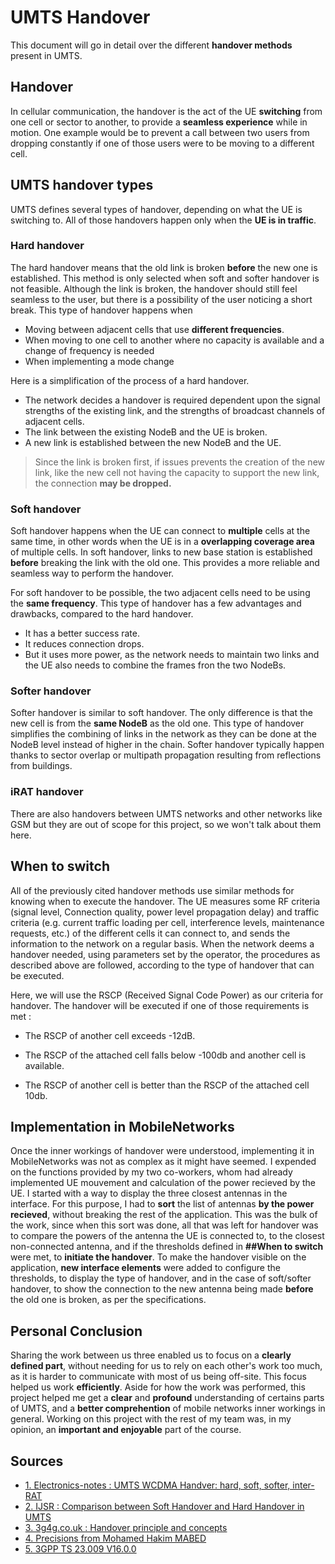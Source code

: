 # UMTS Handover

This document will go in detail over the different **handover methods** present in UMTS. 
## Handover
In cellular communication, the handover is the act of the UE **switching** from one cell or sector to another, to provide a **seamless experience** while in motion. One example would be to prevent a call between two users from dropping constantly if one of those users were to be moving to a different cell.
## UMTS handover types
UMTS defines several types of handover, depending on what the UE is switching to. All of those handovers happen only when the **UE is in traffic**. 

### Hard handover
The hard handover means that the old link is broken **before** the new one is established. This method is only selected when soft and softer handover is not feasible. Although the link is broken, the handover should still feel seamless to the user, but there is a possibility of the user noticing a short break.
This type of handover happens when 
+ Moving between adjacent cells that use **different frequencies**.
+ When moving to one cell to another where no capacity is available and a change of frequency is needed
+ When implementing a mode change

Here is a simplification of the process of a hard handover. 
+ The network decides a handover is required dependent upon the signal strengths of the existing link, and the strengths of broadcast channels of adjacent cells.
+  The link between the existing NodeB and the UE is broken.
+  A new link is established between the new NodeB and the UE.

> Since the link is broken first, if issues prevents the creation of the
> new link, like the new cell not having the capacity to support the new
> link, the connection **may be dropped.**

### Soft handover
Soft handover happens when the UE can connect to **multiple** cells at the same time, 
in other words when the UE is in a **overlapping coverage area** of multiple cells. In soft handover, links to new base station is established **before** breaking the link with the old one. This provides a more reliable and seamless way to perform the handover.

For soft handover to be possible, the two adjacent cells need to be using the **same frequency**. This type of handover has a few advantages and drawbacks, compared to the hard handover.
+ It has a better success rate.
+ It reduces connection drops.
+ But it uses more power, as the network needs to maintain two links and the UE also needs to combine the frames fron the two NodeBs.

### Softer handover
Softer handover is similar to soft handover. The only difference is that the new cell is from the **same NodeB** as the old one. This type of handover simplifies the combining of links in the network as they can be done at the NodeB level instead of higher in the chain.
Softer handover typically happen thanks to sector overlap or multipath propagation resulting from reflections from buildings.

### iRAT handover
There are also handovers between UMTS networks and other networks like GSM but they are out of scope for this project, so we won't talk about them here. 

## When to switch
All of the previously cited handover methods use similar methods for knowing when to execute the handover. The UE measures some RF criteria (signal level, Connection quality, power level propagation delay) and traffic criteria (e.g. current traffic loading per cell, interference levels, maintenance requests, etc.) of the different cells it can connect to, and sends the information to the network on a regular basis. When the network deems a handover needed, using parameters set by the operator, the procedures as described above are followed, according to the type of handover that can be executed. 

Here, we will use the RSCP (Received Signal Code Power) as our criteria for handover. The handover will be executed if one of those requirements is met :
+ The RSCP of another cell exceeds -12dB.

+ The RSCP of the attached cell falls below -100db and another cell is available.

+ The RSCP of another cell is better than the RSCP of the attached cell 10db.

## Implementation in MobileNetworks

Once the inner workings of handover were understood, implementing it in MobileNetworks was not as complex as it might have seemed. I expended on the functions provided by my two co-workers, whom had already implemented UE mouvement and calculation of the power recieved by the UE.
I started with a way to display the three closest antennas in the interface. For this purpose, I had to **sort** the list of antennas **by the power recieved**, without breaking the rest of the application. This was the bulk of the work, since when this sort was done, all that was left for handover was to compare the powers of the antenna the UE is connected to, to the closest non-connected antenna, and if the thresholds defined in **##When to switch** were met, to **initiate the handover**.
To make the handover visible on the application, **new interface elements** were added to configure the thresholds, to display the type of handover, and in the case of soft/softer handover, to show the connection to the new antenna being made **before** the old one is broken, as per the specifications.

## Personal Conclusion

Sharing the work between us three enabled us to focus on a **clearly defined part**, without needing for us to rely on each other's work too much, as it is harder to communicate with most of us being off-site. This focus helped us work **efficiently**.
Aside for how the work was performed, this project helped me get a **clear** and **profound** understanding of certains parts of UMTS, and a **better comprehention** of mobile networks inner workings in general. Working on this project with the rest of my team was, in my opinion, an **important and enjoyable** part of the course.  

## Sources
- [1. Electronics-notes : UMTS WCDMA Handver: hard, soft, softer, inter-RAT](https://www.electronics-notes.com/articles/connectivity/3g-umts/handover-handoff-hard-soft-softer.php)
- [2. IJSR : Comparison between Soft Handover and Hard Handover in UMTS](https://www.ijsr.net/archive/v4i5/SUB154505.pdf)
- [3. 3g4g.co.uk : Handover principle and concepts](https://www.3g4g.co.uk/Tutorial/ZG/zg_handover.html)
- [4. Precisions from Mohamed Hakim MABED](https://moodle.utbm.fr/mod/forum/discuss.php?d=10830)
- [5. 3GPP TS 23.009 V16.0.0](https://portal.3gpp.org/desktopmodules/Specifications/SpecificationDetails.aspx?specificationId=732)
